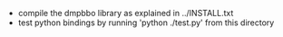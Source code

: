 * compile the dmpbbo library as explained in ../INSTALL.txt
* test python bindings by running 'python ./test.py' from this directory 
